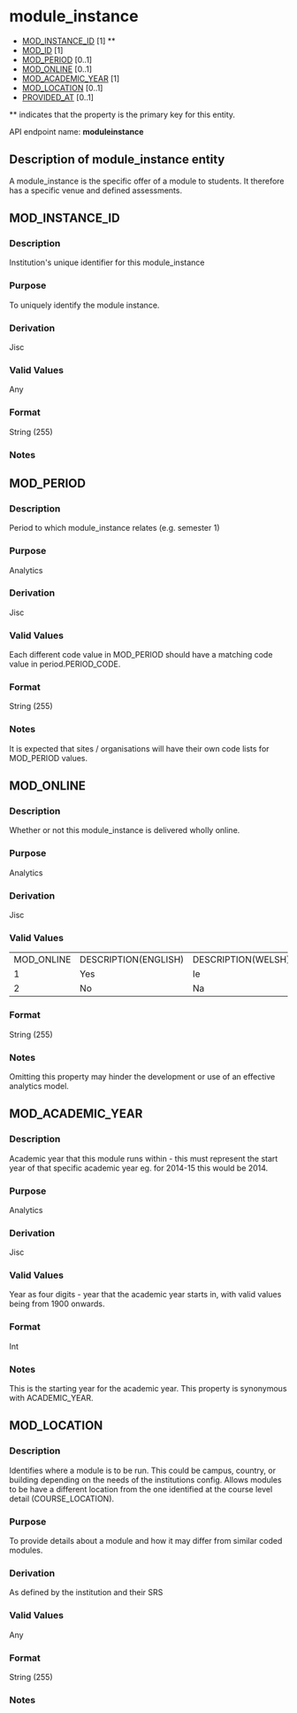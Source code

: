 # module_instance
* [MOD_INSTANCE_ID](#mod_instance_id) [1] **
* [MOD_ID](module.md#mod_id) [1]
* [MOD_PERIOD](#mod_period) [0..1]
* [MOD_ONLINE](#mod_online) [0..1]
* [MOD_ACADEMIC_YEAR](#mod_academic_year) [1]
* [MOD_LOCATION](#mod_location) [0..1]
* [PROVIDED_AT](assessment_instance.md#provided_at) [0..1]

\** indicates that the property is the primary key for this entity.

API endpoint name: **moduleinstance**

## Description of module_instance entity
A module_instance is the specific offer of a module to students. It therefore has a specific venue and defined assessments.

## MOD_INSTANCE_ID
### Description
Institution's unique identifier for this module_instance

### Purpose
To uniquely identify the module instance.

### Derivation
Jisc

### Valid Values
Any

### Format
String (255)

### Notes


## MOD_PERIOD
### Description
Period to which module_instance relates (e.g. semester 1)

### Purpose
Analytics

### Derivation
Jisc

### Valid Values
Each different code value in MOD_PERIOD should have a matching code value in period.PERIOD_CODE.

### Format
String (255)

### Notes
It is expected that sites / organisations will have their own code lists for MOD_PERIOD values.

## MOD_ONLINE
### Description
Whether or not this module_instance is delivered wholly online.

### Purpose
Analytics

### Derivation
Jisc

### Valid Values
<table>
<tr><td>MOD_ONLINE</td><td>DESCRIPTION(ENGLISH)</td><td>DESCRIPTION(WELSH)  </td></tr>
<tr><td>1</td><td>Yes</td><td>Ie  </td></tr>
<tr><td>2</td><td>No</td><td>Na</td></tr>
</table>  

### Format
String (255)

### Notes
Omitting this property may hinder the development or use of an effective analytics model.

## MOD_ACADEMIC_YEAR
### Description
Academic year that this module runs within - this must represent the start year of that specific academic year eg. for 2014-15 this would be 2014.

### Purpose
Analytics

### Derivation
Jisc

### Valid Values
Year as four digits - year that the academic year starts in, with valid values being from 1900 onwards.

### Format
Int

### Notes
This is the starting year for the academic year.
This property is synonymous with ACADEMIC_YEAR.


## MOD_LOCATION
### Description
Identifies where a module is to be run. This could be campus, country, or building depending on the needs of the institutions config. Allows modules to be have a different location from the one identified at the course level detail (COURSE_LOCATION).

### Purpose
To provide details about a module and how it may differ from similar coded modules.

### Derivation
As defined by the institution and their SRS

### Valid Values
Any

### Format
String (255)

### Notes
